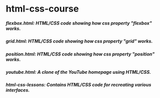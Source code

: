 # html-css-course
##### flexbox.html: HTML/CSS code showing how css property "flexbox" works.
##### grid.html: HTML/CSS code showing how css property "grid" works.
##### position.html: HTML/CSS code showing how css property "position" works.
##### youtube.html: A clone of the YouTube homepage using HTML/CSS.
##### html-css-lessons: Contains HTML/CSS code for recreating various interfaces.
